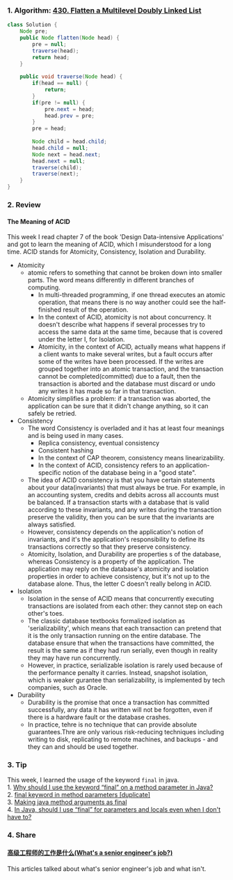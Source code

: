 ### 1. Algorithm: [430. Flatten a Multilevel Doubly Linked List](https://leetcode.com/problems/flatten-a-multilevel-doubly-linked-list/description/)
```Java
class Solution {
    Node pre;
    public Node flatten(Node head) {
        pre = null;
        traverse(head);
        return head;
    }
    
    public void traverse(Node head) {
        if(head == null) {
            return;
        }
        if(pre != null) {
            pre.next = head;
            head.prev = pre;
        }
        pre = head;
        
        Node child = head.child;
        head.child = null;
        Node next = head.next;
        head.next = null;
        traverse(child);
        traverse(next);
    }
}

```

### 2. Review
#### The Meaning of ACID
This week I read chapter 7 of the book 'Design Data-intensive Applications' and got to learn the meaning of ACID, which I misunderstood for a long time.
ACID stands for Atomicity, Consistency, Isolation and Durability.
  - Atomicity
    - atomic refers to something that cannot be broken down into smaller parts. The word means differently in different branches of computing. 
      - In multi-threaded programming, if one thread executes an atomic operation, that means there is no way another could see the half-finished result of the operation.
      - In the context of ACID, atomicity is not about concurrency. It doesn't describe what happens if several processes try to access the same data at the same time, because that is covered under the letter I, for Isolation.
      - Atomicity, in the context of ACID, actually means what happens if a client wants to make several writes, but a fault occurs after some of the writes have been processed. If the writes are grouped together into an atomic transaction, and the transaction cannot be completed(committed) due to a fault, then the transaction is aborted and the database must discard or undo any writes it has made so far in that transaction. 
    - Atomicity simplifies a problem: if a transaction was aborted, the application can be sure that it didn't change anything, so it can safely be retried.
  - Consistency
    - The word Consistency is overladed and it has at least four meanings and is being used in many cases.
      - Replica consistency, eventual consistency
      - Consistent hashing
      - In the context of CAP theorem, consistency means linearizability.
      - In the context of ACID, consistency refers to an application-specific notion of the database being in a "good state".
    - The idea of ACID consistency is that you have certain statements about your data(invariants) that must always be true. For example, in an accounting system, credits and debits across all accounts must be balanced. If a transaction starts with a database that is valid according to these invariants, and any writes during the transaction preserve the validity, then you can be sure that the invariants are always satisfied.
    - However, consistency depends on the application's notion of invariants, and it's the application's responsibility to define its transactions correctly so that they preserve consistency. 
    - Atomicity, Isolation, and Durability are properties s of the database, whereas Consistency is a property of the application. The application may reply on the database's atomicity and isolation properties in order to achieve consistency, but it's not up to the database alone. Thus, the letter C doesn't really belong in ACID.
  - Isolation
    - Isolation in the sense of ACID means that concurrently executing transactions are isolated from each other: they cannot step on each other's toes.
    - The classic database textbooks formalized isolation as 'serializability', which means that each transaction can pretend that it is the only transaction running on the entire database. The database ensure that when the transactions have committed, the result is the same as if they had run serially, even though in reality they may have run concurrently.
    - However, in practice, serializable isolation is rarely used because of the performance penalty it carries. Instead, snapshot isolation, which is weaker gurantee than serializability, is implemented by tech companies, such as Oracle.
  - Durability
    - Durability is the promise that once a transaction has committed successfully, any data it has written will not be forgotten, even if there is a hardware fault or the database crashes.
    - In practice, tehre is no technique that can provide absolute guarantees.Thre are only various risk-reducing techniques including writing to disk, replicating to remote machines, and backups - and they can and should be used together.
      
      
### 3. Tip
This week, I learned the usage of the keyword `final` in java.<br/>
    1. [Why should I use the keyword “final” on a method parameter in Java?](https://stackoverflow.com/questions/500508/why-should-i-use-the-keyword-final-on-a-method-parameter-in-java)<br/>
    2. [final keyword in method parameters [duplicate]](https://stackoverflow.com/questions/2236599/final-keyword-in-method-parameters)<br/>
    3. [Making java method arguments as final](https://stackoverflow.com/questions/4162531/making-java-method-arguments-as-final)<br/>
    4. [In Java, should I use “final” for parameters and locals even when I don't have to?](https://softwareengineering.stackexchange.com/questions/48413/in-java-should-i-use-final-for-parameters-and-locals-even-when-i-dont-have-t)<br/>

### 4. Share
#### [高级工程师的工作是什么(What's a senior engineer's job?)](https://jvns.ca/blog/senior-engineer/)<br/>
  This articles talked about what's senior engineer's job and what isn't. 


  
  
  
  
  
  
  
